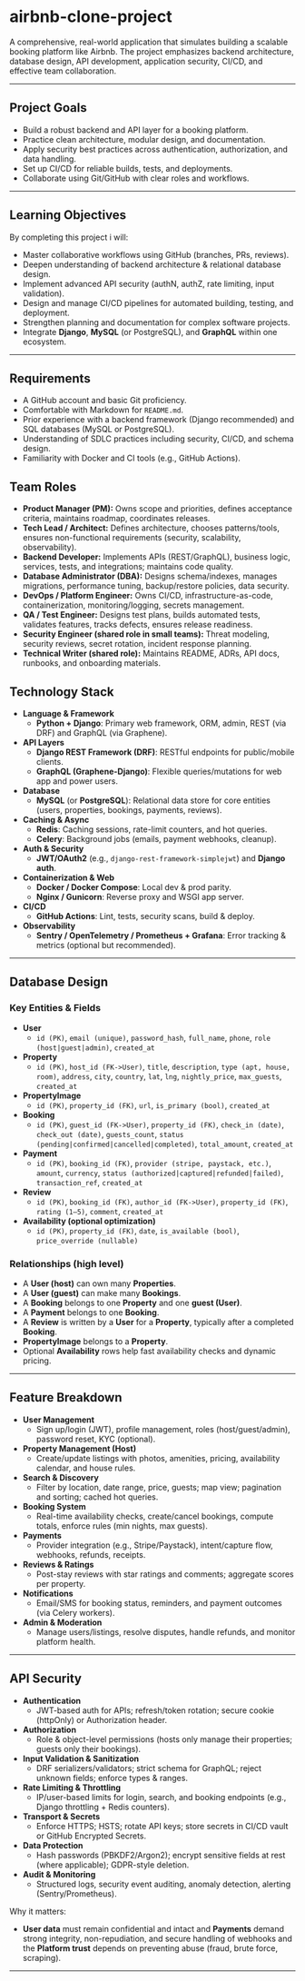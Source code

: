 # airbnb-clone-project
A comprehensive, real-world application that simulates building a scalable booking platform like Airbnb. The project emphasizes backend architecture, database design, API development, application security, CI/CD, and effective team collaboration.

---

##  Project Goals
- Build a robust backend and API layer for a booking platform.
- Practice clean architecture, modular design, and documentation.
- Apply security best practices across authentication, authorization, and data handling.
- Set up CI/CD for reliable builds, tests, and deployments.
- Collaborate using Git/GitHub with clear roles and workflows.

---

##  Learning Objectives
By completing this project i will:
- Master collaborative workflows using GitHub (branches, PRs, reviews).
- Deepen understanding of backend architecture & relational database design.
- Implement advanced API security (authN, authZ, rate limiting, input validation).
- Design and manage CI/CD pipelines for automated building, testing, and deployment.
- Strengthen planning and documentation for complex software projects.
- Integrate **Django**, **MySQL** (or PostgreSQL), and **GraphQL** within one ecosystem.

---

##  Requirements
- A GitHub account and basic Git proficiency.
- Comfortable with Markdown for `README.md`.
- Prior experience with a backend framework (Django recommended) and SQL databases (MySQL or PostgreSQL).
- Understanding of SDLC practices including security, CI/CD, and schema design.
- Familiarity with Docker and CI tools (e.g., GitHub Actions).


##  Team Roles

- **Product Manager (PM):** Owns scope and priorities, defines acceptance criteria, maintains roadmap, coordinates releases.
- **Tech Lead / Architect:** Defines architecture, chooses patterns/tools, ensures non-functional requirements (security, scalability, observability).
- **Backend Developer:** Implements APIs (REST/GraphQL), business logic, services, tests, and integrations; maintains code quality.
- **Database Administrator (DBA):** Designs schema/indexes, manages migrations, performance tuning, backup/restore policies, data security.
- **DevOps / Platform Engineer:** Owns CI/CD, infrastructure-as-code, containerization, monitoring/logging, secrets management.
- **QA / Test Engineer:** Designs test plans, builds automated tests, validates features, tracks defects, ensures release readiness.
- **Security Engineer (shared role in small teams):** Threat modeling, security reviews, secret rotation, incident response planning.
- **Technical Writer (shared role):** Maintains README, ADRs, API docs, runbooks, and onboarding materials.

##  Technology Stack
- **Language & Framework**
  - **Python + Django**: Primary web framework, ORM, admin, REST (via DRF) and GraphQL (via Graphene).
- **API Layers**
  - **Django REST Framework (DRF)**: RESTful endpoints for public/mobile clients.
  - **GraphQL (Graphene-Django)**: Flexible queries/mutations for web app and power users.
- **Database**
  - **MySQL** (or **PostgreSQL**): Relational data store for core entities (users, properties, bookings, payments, reviews).
- **Caching & Async**
  - **Redis**: Caching sessions, rate-limit counters, and hot queries.
  - **Celery**: Background jobs (emails, payment webhooks, cleanup).
- **Auth & Security**
  - **JWT/OAuth2** (e.g., `django-rest-framework-simplejwt`) and **Django auth**.
- **Containerization & Web**
  - **Docker / Docker Compose**: Local dev & prod parity.
  - **Nginx / Gunicorn**: Reverse proxy and WSGI app server.
- **CI/CD**
  - **GitHub Actions**: Lint, tests, security scans, build & deploy.
- **Observability**
  - **Sentry / OpenTelemetry / Prometheus + Grafana**: Error tracking & metrics (optional but recommended).


---

##  Database Design

### Key Entities & Fields
- **User**
  - `id (PK)`, `email (unique)`, `password_hash`, `full_name`, `phone`, `role (host|guest|admin)`, `created_at`
- **Property**
  - `id (PK)`, `host_id (FK->User)`, `title`, `description`, `type (apt, house, room)`, `address`, `city`, `country`, `lat`, `lng`, `nightly_price`, `max_guests`, `created_at`
- **PropertyImage**
  - `id (PK)`, `property_id (FK)`, `url`, `is_primary (bool)`, `created_at`
- **Booking**
  - `id (PK)`, `guest_id (FK->User)`, `property_id (FK)`, `check_in (date)`, `check_out (date)`, `guests_count`, `status (pending|confirmed|cancelled|completed)`, `total_amount`, `created_at`
- **Payment**
  - `id (PK)`, `booking_id (FK)`, `provider (stripe, paystack, etc.)`, `amount`, `currency`, `status (authorized|captured|refunded|failed)`, `transaction_ref`, `created_at`
- **Review**
  - `id (PK)`, `booking_id (FK)`, `author_id (FK->User)`, `property_id (FK)`, `rating (1–5)`, `comment`, `created_at`
- **Availability (optional optimization)**
  - `id (PK)`, `property_id (FK)`, `date`, `is_available (bool)`, `price_override (nullable)`

### Relationships (high level)
- A **User (host)** can own many **Properties**.
- A **User (guest)** can make many **Bookings**.
- A **Booking** belongs to one **Property** and one **guest (User)**.
- A **Payment** belongs to one **Booking**.
- A **Review** is written by a **User** for a **Property**, typically after a completed **Booking**.
- **PropertyImage** belongs to a **Property**.
- Optional **Availability** rows help fast availability checks and dynamic pricing.

---

##  Feature Breakdown

- **User Management**
  - Sign up/login (JWT), profile management, roles (host/guest/admin), password reset, KYC (optional).
- **Property Management (Host)**
  - Create/update listings with photos, amenities, pricing, availability calendar, and house rules.
- **Search & Discovery**
  - Filter by location, date range, price, guests; map view; pagination and sorting; cached hot queries.
- **Booking System**
  - Real-time availability checks, create/cancel bookings, compute totals, enforce rules (min nights, max guests).
- **Payments**
  - Provider integration (e.g., Stripe/Paystack), intent/capture flow, webhooks, refunds, receipts.
- **Reviews & Ratings**
  - Post-stay reviews with star ratings and comments; aggregate scores per property.
- **Notifications**
  - Email/SMS for booking status, reminders, and payment outcomes (via Celery workers).
- **Admin & Moderation**
  - Manage users/listings, resolve disputes, handle refunds, and monitor platform health.

---

## API Security

- **Authentication**
  - JWT-based auth for APIs; refresh/token rotation; secure cookie (httpOnly) or Authorization header.
- **Authorization**
  - Role & object-level permissions (hosts only manage their properties; guests only their bookings).
- **Input Validation & Sanitization**
  - DRF serializers/validators; strict schema for GraphQL; reject unknown fields; enforce types & ranges.
- **Rate Limiting & Throttling**
  - IP/user-based limits for login, search, and booking endpoints (e.g., Django throttling + Redis counters).
- **Transport & Secrets**
  - Enforce HTTPS; HSTS; rotate API keys; store secrets in CI/CD vault or GitHub Encrypted Secrets.
- **Data Protection**
  - Hash passwords (PBKDF2/Argon2); encrypt sensitive fields at rest (where applicable); GDPR-style deletion.
- **Audit & Monitoring**
  - Structured logs, security event auditing, anomaly detection, alerting (Sentry/Prometheus).

Why it matters:
- **User data** must remain confidential and intact and **Payments** demand strong integrity, non-repudiation, and secure handling of webhooks and the **Platform trust** depends on preventing abuse (fraud, brute force, scraping).

---







